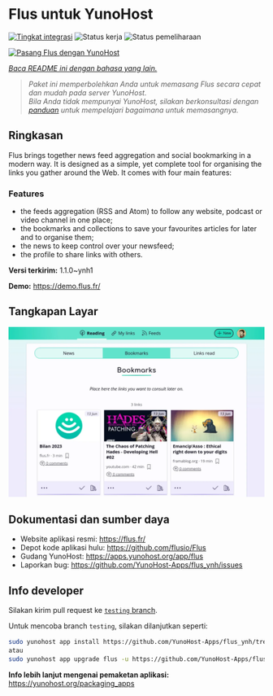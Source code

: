 <!--
N.B.: README ini dibuat secara otomatis oleh <https://github.com/YunoHost/apps/tree/master/tools/readme_generator>
Ini TIDAK boleh diedit dengan tangan.
-->

# Flus untuk YunoHost

[![Tingkat integrasi](https://dash.yunohost.org/integration/flus.svg)](https://ci-apps.yunohost.org/ci/apps/flus/) ![Status kerja](https://ci-apps.yunohost.org/ci/badges/flus.status.svg) ![Status pemeliharaan](https://ci-apps.yunohost.org/ci/badges/flus.maintain.svg)

[![Pasang Flus dengan YunoHost](https://install-app.yunohost.org/install-with-yunohost.svg)](https://install-app.yunohost.org/?app=flus)

*[Baca README ini dengan bahasa yang lain.](./ALL_README.md)*

> *Paket ini memperbolehkan Anda untuk memasang Flus secara cepat dan mudah pada server YunoHost.*  
> *Bila Anda tidak mempunyai YunoHost, silakan berkonsultasi dengan [panduan](https://yunohost.org/install) untuk mempelajari bagaimana untuk memasangnya.*

## Ringkasan

Flus brings together news feed aggregation and social bookmarking in a modern way. It is designed as a simple, yet complete tool for organising the links you gather around the Web. It comes with four main features:
### Features

- the feeds aggregation (RSS and Atom) to follow any website, podcast or video channel in one place;
- the bookmarks and collections to save your favourites articles for later and to organise them;
- the news to keep control over your newsfeed;
- the profile to share links with others.


**Versi terkirim:** 1.1.0~ynh1

**Demo:** <https://demo.flus.fr/>

## Tangkapan Layar

![Tangkapan Layar pada Flus](./doc/screenshots/screenshot.png)

## Dokumentasi dan sumber daya

- Website aplikasi resmi: <https://flus.fr/>
- Depot kode aplikasi hulu: <https://github.com/flusio/Flus>
- Gudang YunoHost: <https://apps.yunohost.org/app/flus>
- Laporkan bug: <https://github.com/YunoHost-Apps/flus_ynh/issues>

## Info developer

Silakan kirim pull request ke [`testing` branch](https://github.com/YunoHost-Apps/flus_ynh/tree/testing).

Untuk mencoba branch `testing`, silakan dilanjutkan seperti:

```bash
sudo yunohost app install https://github.com/YunoHost-Apps/flus_ynh/tree/testing --debug
atau
sudo yunohost app upgrade flus -u https://github.com/YunoHost-Apps/flus_ynh/tree/testing --debug
```

**Info lebih lanjut mengenai pemaketan aplikasi:** <https://yunohost.org/packaging_apps>
